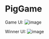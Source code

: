 # PigGame
Game UI:
![image](https://github.com/MJ-2001-7-12/PigGame/assets/83343243/df758a5f-e4b7-4ba9-bf69-19151f645983)

Winner UI:
![image](https://github.com/MJ-2001-7-12/PigGame/assets/83343243/fb763383-e86a-4a5c-bba0-f6c93a30fb53)
